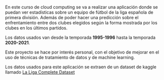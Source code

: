 En este curso de cloud computing se va a realizar una aplicación donde se puedan ver estadísticas sobre un equipo de fútbol de la liga española de primera división. Además de poder hacer una predicción sobre el enfrentamiento entre dos clubes elegidos según la forma mostrada por los clubes en los últimos partidos.

Los datos usados van desde la temporada **1995-1996** hasta la temporada **2020-2021**.

Este proyecto se hace por interés personal, con el objetivo de mejorar en el uso de técnicas de tratamiento de datos y de machine learning.

Los datos usados para este aplicación se extraen de un dataset de kaggle llamado [La Liga Complete Dataset](https://www.kaggle.com/kishan305/la-liga-results-19952020)
